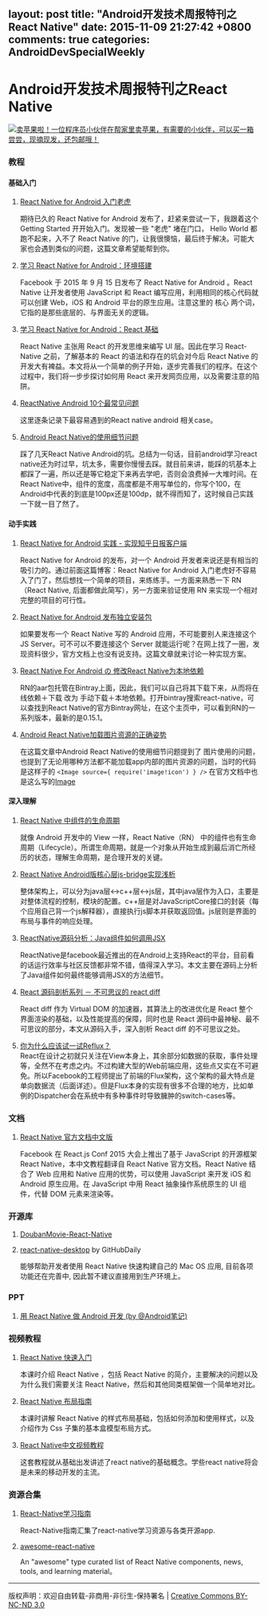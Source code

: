 layout: post
title: "Android开发技术周报特刊之React Native"
date: 2015-11-09 21:27:42 +0800
comments: true
categories: AndroidDevSpecialWeekly 
---

# Android开发技术周报特刊之React Native

<a href="http://t.cn/RUTw0f5" target="_blank"><img src="http://ww1.sinaimg.cn/large/8a41f469jw1ey0uhi2xobj20nm0283zf.jpg" title="卖苹果啦！一位程序员小伙伴在帮家里卖苹果，有需要的小伙伴，可以买一箱尝尝，现摘现发，还包邮哦！"></a>

### 教程	

#### 基础入门 

1. [React Native for Android 入门老虎](http://www.race604.com/react-native-for-android-start/)

	期待已久的 React Native for Android 发布了，赶紧来尝试一下，我跟着这个 Getting Started 开开始入门。发现被一些 "老虎" 堵在门口， Hello World 都跑不起来，入不了 React Native 的门，让我很懊恼，最后终于解决。可能大家也会遇到类似的问题，这篇文章希望能帮到你。
	
1. [学习 React Native for Android：环境搭建](http://hahack.com/codes/learn-react-native-for-android-01/)
	
	Facebook 于 2015 年 9 月 15 日发布了 React Native for Android 。React Native 让开发者使用 JavaScript 和 React 编写应用，利用相同的核心代码就可以创建 Web，iOS 和 Android 平台的原生应用。注意这里的 核心 两个词，它指的是那些底层的、与界面无关的逻辑。

1. [学习 React Native for Android：React 基础](http://hahack.com/codes/learn-react-native-for-android-02/)

	React Native 主张用 React 的开发思维来编写 UI 层。因此在学习 React-Native 之前，了解基本的 React 的语法和存在的坑会对今后 React Native 的开发大有裨益。本文将从一个简单的例子开始，逐步完善我们的程序。在这个过程中，我们将一步步探讨如何用 React 来开发网页应用，以及需要注意的陷阱。

1. [ReactNative Android 10个最常见问题](https://github.com/yipengmu/ReactNative_Android_QA)

	这里逐条记录下最容易遇到的React native android 相关case。

1. [Android React Native的使用细节问题](http://blog.csdn.net/sbsujjbcy/article/details/49946217)

	踩了几天React Native Android的坑。总结为一句话，目前android学习react native还为时过早，坑太多，需要你慢慢去踩。就目前来讲，能踩的坑基本上都踩了一遍，所以还是等它稳定下来再去学吧，否则会浪费掉一大堆时间。在React Native中，组件的宽度，高度都是不用写单位的，你写个100，在Android中代表的到底是100px还是100dp，就不得而知了，这时候自己实践一下就一目了然了。

#### 动手实践

1. [React Native for Android 实践 - 实现知乎日报客户端](http://www.race604.com/react-native-android-practice/)

	React Native for Android 的发布，对一个 Android 开发者来说还是有相当的吸引力的。通过前面这篇博客：React Native for Android 入门老虎好不容易入了门了，然后想找一个简单的项目，来练练手。一方面来熟悉一下 RN（React Native, 后面都做此简写），另一方面来验证使用 RN 来实现一个相对完整的项目的可行性。

1. [React Native for Android 发布独立安装包](http://www.race604.com/rn-android-standalone-apk/)

	如果要发布一个 React Native 写的 Android 应用，不可能要别人来连接这个 JS Server。可不可以不要连接这个 Server 就能运行呢？在网上找了一圈，发现资料很少，官方文档上也没有说支持。这篇文章就来讨论一种实现方案。

1. [React Native For Android の 修改React Native为本地依赖](http://www.jianshu.com/p/cca40c19faa0)

	RN的aar包托管在Bintray上面，因此，我们可以自己将其下载下来，从而将在线依赖＋下载 改为 手动下载＋本地依赖。打开bintray搜索react-native，可以查找到React Native的官方Bintray网址，在这个主页中，可以看到RN的一系列版本，最新的是0.15.1。

1. [Android React Native加载图片资源的正确姿势](http://blog.csdn.net/sbsujjbcy/article/details/49981529)

	在这篇文章中Android React Native的使用细节问题提到了 图片使用的问题，也提到了无论用哪种方法都不能加载app内部的图片资源的问题，当时的代码是这样子的 `<Image source={ require('image!icon') } />` 在官方文档中也是这么写的[Image](http://facebook.github.io/react-native/docs/image.html#content)

#### 深入理解 

1. [React Native 中组件的生命周期](http://www.race604.com/react-native-component-lifecycle/)

	就像 Android 开发中的 View 一样，React Native（RN） 中的组件也有生命周期（Lifecycle）。所谓生命周期，就是一个对象从开始生成到最后消亡所经历的状态，理解生命周期，是合理开发的关键。

1. [React Native Android版核心层js-bridge实现浅析](http://supercocoa.github.io/2015/09/26/react_native_android_js_bridge/)

	整体架构上，可以分为java层<->c++层<->js层，其中java层作为入口，主要是对整体流程的控制，模块的配置。c++层是对JavaScriptCore接口的封装（每个应用自己背一个js解释器），直接执行js脚本并获取返回值。js层则是界面的布局与事件的响应处理。
	
1. [ReactNative源码分析：Java组件如何调用JSX](http://www.jianshu.com/p/ff4e1b41c1cc)
	
	ReactNative是facebook最近推出的在Android上支持React的平台，目前看的话运行效率与社区反馈都非常不错，值得深入学习。本文主要在源码上分析了Java组件如何最终能够调用JSX的方法细节。

1. [React 源码剖析系列 － 不可思议的 react diff](http://segmentfault.com/a/1190000004003055	)

	React diff 作为 Virtual DOM 的加速器，其算法上的改进优化是 React 整个界面渲染的基础，以及性能提高的保障，同时也是 React 源码中最神秘、最不可思议的部分，本文从源码入手，深入剖析 React diff 的不可思议之处。
	
1. [你为什么应该试一试Reflux？](http://icodeit.org/2015/11/get-started-with-reflux/)	
	React在设计之初就只关注在View本身上，其余部分如数据的获取，事件处理等，全然不在考虑之内。不过构建大型的Web前端应用，这些点又实在不可避免。所以Facebook的工程师提出了前端的Flux架构，这个架构的最大特点是单向数据流（后面详述）。但是Flux本身的实现有很多不合理的地方，比如单例的Dispatcher会在系统中有多种事件时导致臃肿的switch-cases等。
	
### 文档

1. [React Native 官方文档中文版](http://wiki.jikexueyuan.com/project/react-native/)

	Facebook 在 React.js Conf 2015 大会上推出了基于 JavaScript 的开源框架 React Native，本中文教程翻译自 React Native 官方文档。React Native 结合了 Web 应用和 Native 应用的优势，可以使用 JavaScript 来开发 iOS 和 Android 原生应用。在 JavaScript 中用 React 抽象操作系统原生的 UI 组件，代替 DOM 元素来渲染等。

### 开源库

1. [DoubanMovie-React-Native](https://github.com/fengjundev/DoubanMovie-React-Native)

	

1. [react-native-desktop](https://github.com/ptmt/react-native-desktop) by GitHubDaily

	能够帮助开发者使用 React Native 快速构建自己的 Mac OS 应用, 目前各项功能还在完善中, 因此暂不建议直接用到生产环境上。

### PPT

1. [用 React Native 做 Android 开发 (by @Android笔记)](http://183.91.33.12/cache/7xo6sn.dl1.z0.glb.clouddn.com/React-Native-GDG-2015.pdf)

### 视频教程

1. [React Native 快速入门](http://www.jikexueyuan.com/course/1504.html)

	本课时介绍 React Native ，包括 React Native 的简介，主要解决的问题以及为什么我们需要关注 React Native，然后和其他同类框架做一个简单地对比。

1. [React Native 布局指南](http://www.jikexueyuan.com/course/1489.html)

	本课时讲解 React Native 的样式布局基础，包括如何添加和使用样式，以及介绍作为 Css 子集的基本盒模型布局方式。
	
1. [React Native中文视频教程](http://www.ejiakt.com/album/show/211)

	这套教程就从基础出发讲述了react native的基础概念。学些react native将会是未来的移动开发的主流。
	
### 资源合集

1. [React-Native学习指南](https://github.com/ele828/react-native-guide)

	React-Native指南汇集了react-native学习资源与各类开源app.

1. [awesome-react-native](https://github.com/jondot/awesome-react-native)

	An "awesome" type curated list of React Native components, news, tools, and learning material。
	
----
版权声明：欢迎自由转载-非商用-非衍生-保持署名 | [Creative Commons BY-NC-ND 3.0](http://creativecommons.org/licenses/by-nc-nd/3.0/deed.zh3)